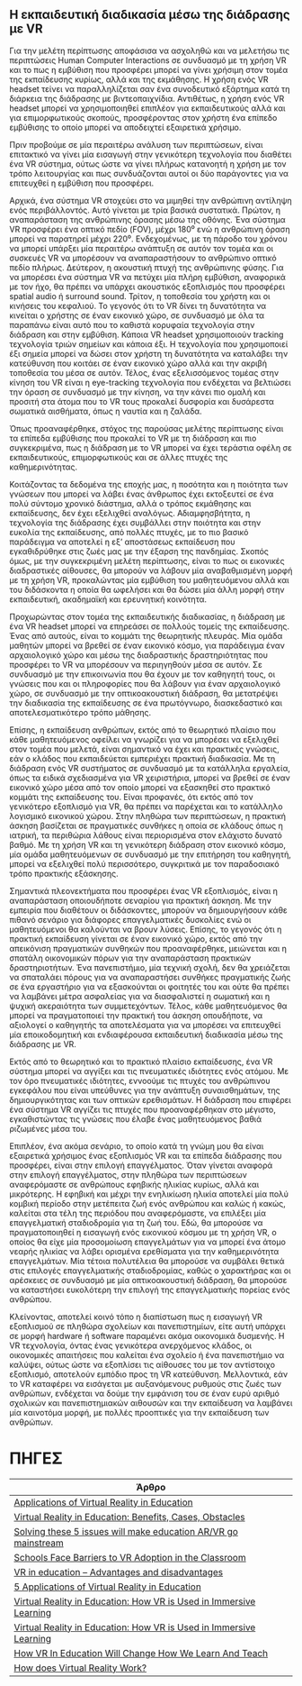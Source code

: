 ## Η εκπαιδευτική διαδικασία μέσω της διάδρασης με VR




Για την μελέτη περίπτωσης αποφάσισα να ασχοληθώ και να μελετήσω τις περιπτώσεις Human Computer Interactions σε συνδυασμό με τη χρήση VR και το πως η εμβύθιση που προσφέρει μπορεί να γίνει χρήσιμη στον τομέα της εκπαίδευσης κυρίως, αλλά και της εκμάθησης. Η χρήση ενός VR headset τείνει να παραλληλίζεται σαν ένα συνοδευτικό εξάρτημα κατά τη διάρκεια της διάδρασης με βιντεοπαιχνίδια. Αντιθέτως, η χρήση ενός VR headset μπορεί να χρησιμοποιηθεί επιπλέον για εκπαιδευτικούς αλλά και για επιμορφωτικούς σκοπούς, προσφέροντας στον χρήστη ένα επίπεδο εμβύθισης το οποίο μπορεί να αποδειχτεί εξαιρετικά χρήσιμο.

Πριν προβούμε σε μία περαιτέρω ανάλυση των περιπτώσεων, είναι επιτακτικό να γίνει μία εισαγωγή στην γενικότερη τεχνολογία που διαθέτει ένα VR σύστημα, ούτως ώστε να γίνει πλήρως κατανοητή η χρήση με τον τρόπο λειτουργίας και πως συνδυάζονται αυτοί οι δύο παράγοντες για να επιτευχθεί η εμβύθιση που προσφέρει.

Αρχικά, ένα σύστημα VR στοχεύει στο να μιμηθεί την ανθρώπινη αντίληψη ενός περιβάλλοντός. Αυτό γίνεται με τρία βασικά συστατικά. Πρώτον, η αναπαράσταση της ανθρώπινης όρασης μέσω της οθόνης. Ένα σύστημα VR προσφέρει ένα οπτικό πεδίο (FOV), μέχρι 180⁰ ενώ η ανθρώπινη όραση μπορεί να παρατηρεί μέχρι 220⁰. Ενδεχομένως, με τη πάροδο του χρόνου να μπορεί υπάρξει μία περαιτέρω ανάπτυξη σε αυτόν τον τομέα και οι συσκευές VR να μπορέσουν να αναπαραστήσουν το ανθρώπινο οπτικό πεδίο πλήρως. Δεύτερον, η ακουστική πτυχή της ανθρώπινης φύσης. Για να μπορέσει ένα σύστημα VR να πετύχει μία πλήρη εμβύθιση, αναφορικά με τον ήχο, θα πρέπει να υπάρχει ακουστικός εξοπλισμός που προσφέρει spatial audio ή surround sound. Τρίτον, η τοποθεσία του χρήστη και οι κινήσεις του κεφαλιού. Το γεγονός ότι το VR δίνει τη δυνατότητα να κινείται ο χρήστης σε έναν εικονικό χώρο, σε συνδυασμό με όλα τα παραπάνω είναι αυτό που το καθιστά κορυφαία τεχνολογία στην διάδραση και στην εμβύθιση. Κάποια VR headset χρησιμοποιούν tracking τεχνολογία τριών σημείων και κάποια έξι. Η τεχνολογία που χρησιμοποιεί έξι σημεία μπορεί να δώσει στον χρήστη τη δυνατότητα να καταλάβει την κατεύθυνση που κοιτάει σε έναν εικονικό χώρο αλλά και την ακριβή τοποθεσία του μέσα σε αυτόν. Τέλος, ένας εξελισσόμενος τομέας στην κίνηση του VR είναι η eye-tracking τεχνολογία που ενδέχεται να βελτιώσει την όραση σε συνδυασμό με την κίνηση, να την κάνει πιο ομαλή και προσιτή στα άτομα που το VR τους προκαλεί δυσφορία και δυσάρεστα σωματικά αισθήματα, όπως η ναυτία και η ζαλάδα.

Όπως προαναφέρθηκε, στόχος της παρούσας μελέτης περίπτωσης είναι τα επίπεδα εμβύθισης που προκαλεί το VR με τη διάδραση και πιο συγκεκριμένα, πως η διάδραση με το VR μπορεί να έχει τεράστια οφέλη σε εκπαιδευτικούς, επιμορφωτικούς και σε άλλες πτυχές της καθημερινότητας.

Κοιτάζοντας τα δεδομένα της εποχής μας, η ποσότητα και η ποιότητα των γνώσεων που μπορεί να λάβει ένας άνθρωπος έχει εκτοξευτεί σε ένα πολύ σύντομο χρονικό διάστημα, αλλά ο τρόπος εκμάθησης και εκπαίδευσης, δεν έχει εξελιχθεί αναλόγως. Αδιαμφησβήτητα, η τεχνολογία της διάδρασης έχει συμβάλλει στην ποιότητα και στην ευκολία της εκπαίδευσης, από πολλές πτυχές, με το πιο βασικό παράδειγμα να αποτελεί η εξ’ αποστάσεως εκπαίδευση που εγκαθιδρύθηκε στις ζωές μας με την έξαρση της πανδημίας. Σκοπός όμως, με την συγκεκριμένη μελέτη περίπτωσης, είναι το πως οι εικονικές διαδραστικές αίθουσες, θα μπορούν να λάβουν μία αναβαθμισμένη μορφή με τη χρήση VR, προκαλώντας μία εμβύθιση του μαθητευόμενου αλλά και του διδάσκοντα η οποία θα ωφελήσει και θα δώσει μία άλλη μορφή στην εκπαιδευτική, ακαδημαϊκή και ερευνητική κοινότητα.

Προχωρώντας στον τομέα της εκπαιδευτικής διαδικασίας, η διάδραση με ένα VR headset μπορεί να επηρεάσει σε πολλούς τομείς της εκπαίδευσης. Ένας από αυτούς, είναι το κομμάτι της θεωρητικής πλευράς. Μία ομάδα μαθητών μπορεί να βρεθεί σε έναν εικονικό κόσμο, για παράδειγμα έναν αρχαιολογικό χώρο και μέσω της διαδραστικής δραστηριότητας που προσφέρει το VR να μπορέσουν να περιηγηθούν μέσα σε αυτόν. Σε συνδυασμό με την επικοινωνία που θα έχουν με τον καθηγητή τους, οι γνώσεις που και οι πληροφορίες που θα λάβουν για έναν αρχαιολογικό χώρο, σε συνδυασμό με την οπτικοακουστική διάδραση, θα μετατρέψει την διαδικασία της εκπαίδευσης σε ένα πρωτόγνωρο, διασκεδαστικό και αποτελεσματικότερο τρόπο μάθησης.

Επίσης, η εκπαίδευση ανθρώπων, εκτός από το θεωρητικό πλαίσιο που κάθε μαθητευόμενος οφείλει να γνωρίζει για να μπορέσει να εξελιχθεί στον τομέα που μελετά, είναι σημαντικό να έχει και πρακτικές γνώσεις, εάν ο κλάδος που εκπαιδεύεται εμπεριέχει πρακτική διαδικασία. Με τη διάδραση ενός VR συστήματος σε συνδυασμό με τα κατάλληλα εργαλεία, όπως τα ειδικά σχεδιασμένα για VR χειριστήρια, μπορεί να βρεθεί σε έναν εικονικό χώρο μέσα από τον οποίο μπορεί να εξασκηθεί στο πρακτικό κομμάτι της εκπαίδευσης του. Είναι προφανές, ότι εκτός από τον γενικότερο εξοπλισμό για VR, θα πρέπει να παρέχεται και το κατάλληλο λογισμικό εικονικού χώρου. Στην πληθώρα των περιπτώσεων, η πρακτική άσκηση βασίζεται σε πραγματικές συνθήκες η οποία σε κλάδους όπως η ιατρική, τα περιθώρια λάθους είναι περιορισμένα στον ελάχιστο δυνατό βαθμό. Με τη χρήση VR και τη γενικότερη διάδραση στον εικονικό κόσμο, μία ομάδα μαθητευόμενων σε συνδυασμό με την επιτήρηση του καθηγητή, μπορεί να εξελιχθεί πολύ περισσότερο, συγκριτικά με τον παραδοσιακό τρόπο πρακτικής εξάσκησης.

Σημαντικά πλεονεκτήματα που προσφέρει ένας VR εξοπλισμός, είναι η αναπαράσταση οποιουδήποτε σεναρίου για πρακτική άσκηση. Με την εμπειρία που διαθέτουν οι διδάσκοντες, μπορούν να δημιουργήσουν κάθε πιθανό σενάριο για διάφορες επαγγελματικές δυσκολίες ενώ οι μαθητευόμενοι θα καλούνται να βρουν λύσεις. Επίσης, το γεγονός ότι η πρακτική εκπαίδευση γίνεται σε έναν εικονικό χώρο, εκτός από την απεικόνιση πραγματικών συνθηκών που προαναφέρθηκε, μειώνεται και η σπατάλη οικονομικών πόρων για την αναπαράσταση πρακτικών δραστηριοτήτων. Ένα πανεπιστήμιο, μία τεχνική σχολή, δεν θα χρειάζεται να σπαταλάει πόρους για να αναπαραστήσει συνθήκες πραγματικής ζωής σε ένα εργαστήριο για να εξασκούνται οι φοιτητές του και ούτε θα πρέπει να λαμβάνει μέτρα ασφαλείας για να διασφαλιστεί η σωματική και η ψυχική ακεραιότητα των συμμετεχόντων. Τέλος, κάθε μαθητευόμενος θα μπορεί να πραγματοποιεί την πρακτική του άσκηση οπουδήποτε, να αξιολογεί ο καθηγητής τα αποτελέσματα για να μπορέσει να επιτευχθεί μία εποικοδομητική και ενδιαφέρουσα εκπαιδευτική διαδικασία μέσω της διάδρασης με VR.

Εκτός από το θεωρητικό και το πρακτικό πλαίσιο εκπαίδευσης, ένα VR σύστημα μπορεί να αγγίξει και τις πνευματικές ιδιότητες ενός ατόμου. Με τον όρο πνευματικές ιδιότητες, εννοούμε τις πτυχές του ανθρώπινου εγκεφάλου που είναι υπεύθυνες για την ανάπτυξη συναισθημάτων, της δημιουργικότητας και των οπτικών ερεθισμάτων. Η διάδραση που επιφέρει ένα σύστημα VR αγγίζει τις πτυχές που προαναφέρθηκαν στο μέγιστο, εγκαθιστώντας τις γνώσεις που έλαβε ένας μαθητευόμενος βαθιά ριζωμένες μέσα του.

Επιπλέον, ένα ακόμα σενάριο, το οποίο κατά τη γνώμη μου θα είναι εξαιρετικά χρήσιμος ένας εξοπλισμός VR και τα επίπεδα διάδρασης που προσφέρει, είναι στην επιλογή επαγγέλματος. Όταν γίνεται αναφορά στην επιλογή επαγγέλματος, στην πληθώρα των περιπτώσεων αναφερόμαστε σε ανθρώπους εφηβικής ηλικίας κυρίως, αλλά και μικρότερης. Η εφηβική και μέχρι την ενηλικίωση ηλικία αποτελεί μία πολύ κομβική περίοδο στην μετέπειτα ζωή ενός ανθρώπου και καλώς ή κακώς, καλείται στα τέλη της περιόδου που αναφερόμαστε, να επιλέξει μία επαγγελματική σταδιοδρομία για τη ζωή του. Εδώ, θα μπορούσε να πραγματοποιηθεί η εισαγωγή ενός εικονικού κόσμου με τη χρήση VR, ο οποίος θα είχε μία προσομοίωση επαγγελμάτων για να μπορεί ένα άτομο νεαρής ηλικίας να λάβει ορισμένα ερεθίσματα για την καθημερινότητα επαγγελμάτων. Μία τέτοια πολυτέλεια θα μπορούσε να συμβάλει θετικά στις επιλογές επαγγελματικής σταδιοδρομίας, καθώς ο χαρακτήρας και οι αρέσκειες σε συνδυασμό με μία οπτικοακουστική διάδραση, θα μπορούσε να καταστήσει ευκολότερη την επιλογή της επαγγελματικής πορείας ενός ανθρώπου.

Κλείνοντας, αποτελεί κοινό τόπο η διαπίστωση πως η εισαγωγή VR εξοπλισμού σε πληθώρα σχολείων και πανεπιστημίων, είτε αυτή υπάρχει σε μορφή hardware ή software παραμένει ακόμα οικονομικά δυσμενής. Η VR τεχνολογία, όντας ένας γενικότερα ανερχόμενος κλάδος, οι οικονομικές απαιτήσεις που καλείται ένα σχολείο ή ένα πανεπιστήμιο να καλύψει, ούτως ώστε να εξοπλίσει τις αίθουσες του με τον αντίστοιχο εξοπλισμό, αποτελούν εμπόδιο προς τη VR κατεύθυνση. Μελλοντικά, εάν το VR καταφέρει να εισάγεται με αυξανόμενους ρυθμούς στις ζωές των ανθρώπων, ενδέχεται να δούμε την εμφάνιση του σε έναν ευρύ αριθμό σχολικών και πανεπιστημιακών αιθουσών και την εκπαίδευση να λαμβάνει μία καινοτόμα μορφή, με πολλές προοπτικές για την εκπαίδευση των ανθρώπων.




# ΠΗΓΕΣ
| Άρθρο |
| -- |
|[Applications of Virtual Reality in Education](https://www.analyticssteps.com/blogs/5-applications-virtual-reality-education)| 
|[Virtual Reality in Education: Benefits, Cases, Obstacles ](https://light-it.net/blog/virtual-reality-in-education/)|
|[Solving these 5 issues will make education AR/VR go mainstream](https://venturebeat.com/2019/10/05/solving-these-5-issues-will-make-education-ar-vr-go-mainstream/)|
|[Schools Face Barriers to VR Adoption in the Classroom ](https://edtechmagazine.com/k12/article/2019/12/schools-face-barriers-vr-adoption-classroom)|
|[VR in education – Advantages and disadvantages ](https://roboticsbiz.com/vr-in-education-advantages-and-disadvantages/)|
|[5 Applications of Virtual Reality in Education ](https://www.analyticssteps.com/blogs/5-applications-virtual-reality-education) |
|[Virtual Reality in Education: How VR is Used in Immersive Learning ](https://www.futurelearn.com/info/blog/virtual-reality-education-immersive-learning)|
|[Virtual Reality in Education: How VR is Used in Immersive Learning ](https://www.futurelearn.com/info/blog/virtual-reality-education-immersive-learning)|
|[How VR In Education Will Change How We Learn And Teach](https://xd.adobe.com/ideas/principles/emerging-technology/virtual-reality-will-change-learn-teach)|
|[How does Virtual Reality Work? ](https://www.xrtoday.com/virtual-reality/how-does-virtual-reality-work/)|



